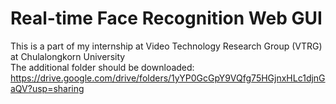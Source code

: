# Real-time Face Recognition Web GUI
This is a part of my internship at Video Technology Research Group (VTRG) at Chulalongkorn University<br>
The additional folder should be downloaded: https://drive.google.com/drive/folders/1yYP0GcGpY9VQfg75HGjnxHLc1djnGaQV?usp=sharing
